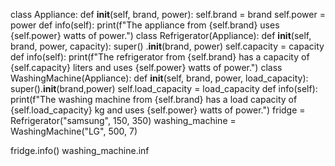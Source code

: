 class Appliance:
    def __init__(self, brand, power):
        self.brand = brand
        self.power = power
    def info(self):
        print(f"The appliance from {self.brand} uses {self.power} watts of power.")
class Refrigerator(Appliance):
    def __init__(self, brand, power, capacity):
        super() .__init__(brand, power)
        self.capacity = capacity
    def info(self):
        print(f"The refrigerator from {self.brand} has a capacity of {self.capacity} liters and uses {self.power} watts of power.")
class WashingMachine(Appliance):
    def __init__(self, brand, power, load_capacity):
        super().__init__(brand,power)
        self.load_capacity = load_capacity
    def info(self):
        print(f"The washing machine from {self.brand} has a load capacity of {self.load_capacity} kg and uses {self.power} watts of power.")
fridge = Refrigerator("samsung", 150, 350)
washing_machine = WashingMachine("LG", 500, 7)

fridge.info()
washing_machine.inf
